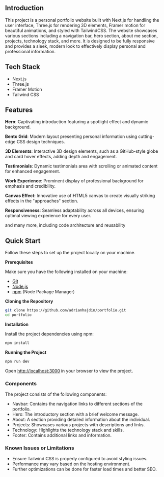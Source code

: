 
## <a name="introduction">Introduction</a>

This project is a personal portfolio website built with Next.js for handling the user interface, Three.js for rendering 3D elements, Framer motion for beautiful animations, and styled with TailwindCSS. The website showcases various sections including a navigation bar, hero section, about me section, projects, technology stack, and more. It is designed to be fully responsive and provides a sleek, modern look to effectively display personal and professional information.


## <a name="tech-stack">Tech Stack</a>

- Next.js
- Three.js
- Framer Motion
- Tailwind CSS

## <a name="features">Features</a>

**Hero**: Captivating introduction featuring a spotlight effect and dynamic background.

**Bento Grid**: Modern layout presenting personal information using cutting-edge CSS design techniques.

**3D Elements**:  Interactive 3D design elements, such as a GitHub-style globe and card hover effects, adding depth and engagement.

**Testimonials**: Dynamic testimonials area with scrolling or animated content for enhanced engagement.

**Work Experience**: Prominent display of professional background for emphasis and credibility.

**Canvas Effect**: Innovative use of HTML5 canvas to create visually striking effects in the "approaches" section.

**Responsiveness**: Seamless adaptability across all devices, ensuring optimal viewing experience for every user.

and many more, including code architecture and reusability 

## <a name="quick-start">Quick Start</a>

Follow these steps to set up the project locally on your machine.

**Prerequisites**

Make sure you have the following installed on your machine:

- [Git](https://git-scm.com/)
- [Node.js](https://nodejs.org/en)
- [npm](https://www.npmjs.com/) (Node Package Manager)

**Cloning the Repository**

```bash
git clone https://github.com/adrianhajdin/portfolio.git
cd portfolio
```

**Installation**

Install the project dependencies using npm:

```bash
npm install
```

**Running the Project**

```bash
npm run dev
```

Open [http://localhost:3000](http://localhost:3000) in your browser to view the project.

### Components
The project consists of the following components:

- Navbar: Contains the navigation links to different sections of the portfolio.
- Hero: The introductory section with a brief welcome message.
- About: A section providing detailed information about the individual.
- Projects: Showcases various projects with descriptions and links.
- Technology: Highlights the technology stack and skills.
- Footer: Contains additional links and information.

### Known Issues or Limitations
- Ensure Tailwind CSS is properly configured to avoid styling issues.
- Performance may vary based on the hosting environment.
- Further optimizations can be done for faster load times and better SEO.

